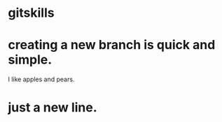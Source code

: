 # gitskills
# creating a new branch is quick and simple.
I like apples and pears.
# just a new line.